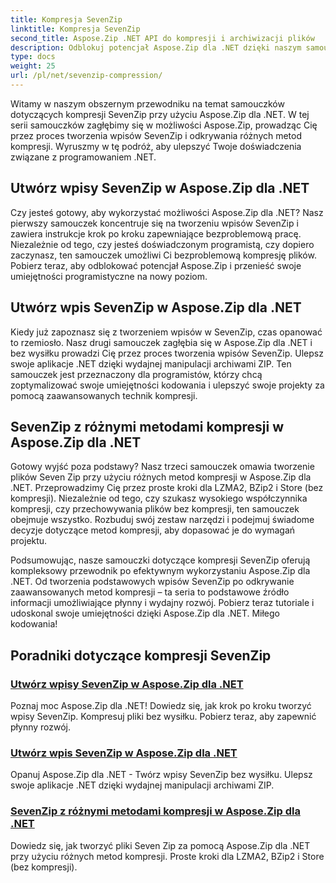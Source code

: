 ```yaml
---
title: Kompresja SevenZip
linktitle: Kompresja SevenZip
second_title: Aspose.Zip .NET API do kompresji i archiwizacji plików
description: Odblokuj potencjał Aspose.Zip dla .NET dzięki naszym samouczkom dotyczącym kompresji SevenZip. Bez wysiłku twórz wpisy SevenZip i odkrywaj różne metody kompresji.
type: docs
weight: 25
url: /pl/net/sevenzip-compression/
---
```



Witamy w naszym obszernym przewodniku na temat samouczków dotyczących kompresji SevenZip przy użyciu Aspose.Zip dla .NET. W tej serii samouczków zagłębimy się w możliwości Aspose.Zip, prowadząc Cię przez proces tworzenia wpisów SevenZip i odkrywania różnych metod kompresji. Wyruszmy w tę podróż, aby ulepszyć Twoje doświadczenia związane z programowaniem .NET.

## Utwórz wpisy SevenZip w Aspose.Zip dla .NET

Czy jesteś gotowy, aby wykorzystać możliwości Aspose.Zip dla .NET? Nasz pierwszy samouczek koncentruje się na tworzeniu wpisów SevenZip i zawiera instrukcje krok po kroku zapewniające bezproblemową pracę. Niezależnie od tego, czy jesteś doświadczonym programistą, czy dopiero zaczynasz, ten samouczek umożliwi Ci bezproblemową kompresję plików. Pobierz teraz, aby odblokować potencjał Aspose.Zip i przenieść swoje umiejętności programistyczne na nowy poziom.

## Utwórz wpis SevenZip w Aspose.Zip dla .NET

Kiedy już zapoznasz się z tworzeniem wpisów w SevenZip, czas opanować to rzemiosło. Nasz drugi samouczek zagłębia się w Aspose.Zip dla .NET i bez wysiłku prowadzi Cię przez proces tworzenia wpisów SevenZip. Ulepsz swoje aplikacje .NET dzięki wydajnej manipulacji archiwami ZIP. Ten samouczek jest przeznaczony dla programistów, którzy chcą zoptymalizować swoje umiejętności kodowania i ulepszyć swoje projekty za pomocą zaawansowanych technik kompresji.

## SevenZip z różnymi metodami kompresji w Aspose.Zip dla .NET

Gotowy wyjść poza podstawy? Nasz trzeci samouczek omawia tworzenie plików Seven Zip przy użyciu różnych metod kompresji w Aspose.Zip dla .NET. Przeprowadzimy Cię przez proste kroki dla LZMA2, BZip2 i Store (bez kompresji). Niezależnie od tego, czy szukasz wysokiego współczynnika kompresji, czy przechowywania plików bez kompresji, ten samouczek obejmuje wszystko. Rozbuduj swój zestaw narzędzi i podejmuj świadome decyzje dotyczące metod kompresji, aby dopasować je do wymagań projektu.

Podsumowując, nasze samouczki dotyczące kompresji SevenZip oferują kompleksowy przewodnik po efektywnym wykorzystaniu Aspose.Zip dla .NET. Od tworzenia podstawowych wpisów SevenZip po odkrywanie zaawansowanych metod kompresji – ta seria to podstawowe źródło informacji umożliwiające płynny i wydajny rozwój. Pobierz teraz tutoriale i udoskonal swoje umiejętności dzięki Aspose.Zip dla .NET. Miłego kodowania!
## Poradniki dotyczące kompresji SevenZip
### [Utwórz wpisy SevenZip w Aspose.Zip dla .NET](./create-sevenzip-entries/)
Poznaj moc Aspose.Zip dla .NET! Dowiedz się, jak krok po kroku tworzyć wpisy SevenZip. Kompresuj pliki bez wysiłku. Pobierz teraz, aby zapewnić płynny rozwój.
### [Utwórz wpis SevenZip w Aspose.Zip dla .NET](./create-sevenzip-entry/)
Opanuj Aspose.Zip dla .NET - Twórz wpisy SevenZip bez wysiłku. Ulepsz swoje aplikacje .NET dzięki wydajnej manipulacji archiwami ZIP.
### [SevenZip z różnymi metodami kompresji w Aspose.Zip dla .NET](./sevenzip-various-compression-methods/)
Dowiedz się, jak tworzyć pliki Seven Zip za pomocą Aspose.Zip dla .NET przy użyciu różnych metod kompresji. Proste kroki dla LZMA2, BZip2 i Store (bez kompresji).